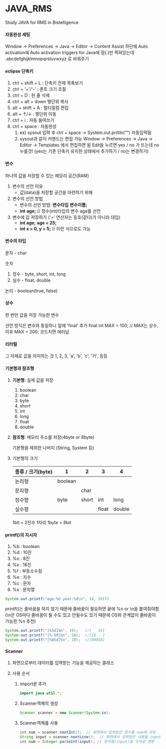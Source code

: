 # JAVA_RMS

Study JAVA for RMS in Bistelligence



#### 자동완성 세팅

Window -> Preferences -> Java -> Editor -> Content Assist
하단에 Auto activation에 Auto activation triggers for Java에
점(.)만 찍혀있는데 .abcdefghijklmnopqrstuvwxyz 로 바꿔주기

#### eclipse 단축키

1. ctrl + shift + L : 단축키 전체 목록보기
2. ctrl + '+'/'-' : 폰트 크기 조절
3. ctrl + D : 한 줄 삭제
4. ctrl + alt + down 행단위 복사
5. alt + shift + A : 멀티컬럼 편집
6. alt + ↑/↓ : 행단위 이동
7. ctrl + i : 자동 들여쓰기
8. ctrl + space : 자동완성
   1. ex) sysout 입력 후 ctrl + space -> System.out.priltln("") 자동입력됨
   2. sysout과 같이 커멘드는 편집 가능
      Window -> Preferences -> Java -> Editor -> Templates 에서 편집하면 됨
      Edit을 누르면 yes / no 가 뜨는데 no 누를것!
      (yes는 기존 단축키 유지한 상태에서 추가하기 / no는 변경하기)



#### 변수

하나의 값을 저장할 수 있는 메모리 공간(RAM)

1. 변수의 선언 이유
   - 값(data)을 저장할 공간을 마련하기 위해
2. 변수의 선언 방법
   - 변수의  선언 방법: **변수타입** **변수이름;**
   - **int** **age;**    // 정수(int)타입의 변수 age를 선언
3. 변수에 값 저장하기 ('=' 연산자는 등호(같다)가 아니라 대입)
   - **int age;**
     **age = 25;**
   - **int x = 0, y = 5;**   // 이런 식으로도 가능



#### 변수의 타입

문자 - char

숫자

1. 정수 - byte, short, int, long
2. 실수 - float, double

논리 - boolean(true, false)



#### 상수

한 번만 값을 저장 가능한 변수

선언 방식은 변수와 동일하나 앞에 'final' 추가
final int MAX = 100; // MAX는 상수, 이후 MAX = 200; 코드치면 에러남

#### 리터럴

그 자체로 값을 의미하는 것
1, 2, 3, 'a', 'b', 'c', '가', 등등



#### 기본형과 참조형

1. **기본형**: 실제 값을 저장

   1. boolean
   2. char
   3. byte
   4. short
   5. int
   6. long
   7. float
   8. double

2. **참조형**: 메모리 주소를 저장(4byte or 8byte)

   기본형을 제외한 나머지 (String, System 등)

3. 기본형의 크기

   | 종류 / 크기(byte) | 1       | 2     | 3     | 4      |
   | ----------------- | ------- | ----- | ----- | ------ |
   | 논리형            | boolean |       |       |        |
   | 문자형            |         | char  |       |        |
   | 정수형            | byte    | short | int   | long   |
   | 실수형            |         |       | float | double |

   1bit = 2진수 1자리
   1byte = 8bit

   

#### printf()의 지시자

1. %b : boolean
2. %d : 10진
3. %o : 8진
4. %x : 16진
5. %f : 부동소수점
6. %e : 지수
7. %c : 문자
8. %s : 문자열

```java
System.out.printf("age:%d year:%d\n", 14, 2017)
```

printf()는 줄바꿈을 하지 않기 때문에 줄바꿈이 필요하면 끝에 %n or \n을 붙여줘야함
(\n은 OS마다 줄바꿈이 될 수도 있고 안될수도 있기 때문에 OS와 관계없이
줄바꿈이 가능한 %n 추천)

```java
System.out.printf("[%5d]%n", 10); 	//[   10]
System.out.printf("[%-5d]%n", 10);	//[10   ]
System.out.printf("[%05d]%n", 10);	//[00010]
```



#### Scanner

1. 화면으로부터 데이터를 입력받는 기능을 제공하는 클래스

2. 사용 순서

   1. import문 추가
      ```java
      import java.util.*;
      ```

   2. Scanner객체의 생성
      ```java
      Scanner scanner = new Scanner(System.in);
      ```

   3. Scanner객체를 사용
      ```java
      int num = scanner.nextInt();  // 화면에서 입력받은 정수를 num에 저장
      String input = scanner.nextLine();  // 화면에서 입력받은 내용을 input에 저장
      int num = Integer.parseInt(input); // 문자열(input)을 숫자로 변환
      ```

      
